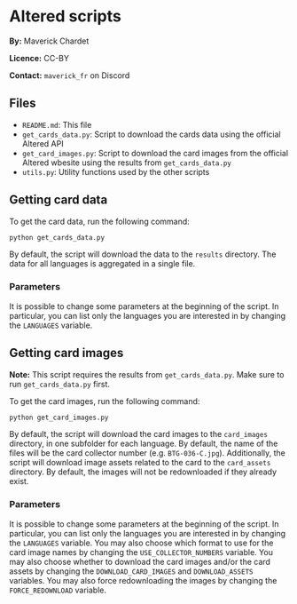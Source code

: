 # Altered scripts

**By:** Maverick Chardet

**Licence:** CC-BY

**Contact:** `maverick_fr` on Discord

## Files

- `README.md`: This file
- `get_cards_data.py`: Script to download the cards data using the official
Altered API
- `get_card_images.py`: Script to download the card images from the official
Altered wbesite using the results from `get_cards_data.py`
- `utils.py`: Utility functions used by the other scripts

## Getting card data

To get the card data, run the following command:

```bash
python get_cards_data.py
```

By default, the script will download the data to the `results` directory. The
data for all languages is aggregated in a single file.

### Parameters

It is possible to change some parameters at the beginning of the script. In
particular, you can list only the languages you are interested in by changing
the `LANGUAGES` variable.

## Getting card images

**Note:** This script requires the results from `get_cards_data.py`. Make sure
to run `get_cards_data.py` first.

To get the card images, run the following command:

```bash
python get_card_images.py
```

By default, the script will download the card images to the `card_images`
directory, in one subfolder for each language. By default, the name of the
files will be the card collector number (e.g. `BTG-036-C.jpg`). Additionally,
the script will download image assets related to the card to the `card_assets`
directory. By default, the images will not be redownloaded if they already
exist.

### Parameters

It is possible to change some parameters at the beginning of the script. In
particular, you can list only the languages you are interested in by changing
the `LANGUAGES` variable. You may also choose which format to use for the
card image names by changing the `USE_COLLECTOR_NUMBERS` variable. You may also
choose whether to download the card images and/or the card assets by changing
the `DOWNLOAD_CARD_IMAGES` and `DOWNLOAD_ASSETS` variables. You may also force
redownloading the images by changing the `FORCE_REDOWNLOAD` variable.

